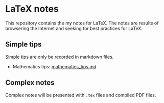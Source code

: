# LaTeX notes

This repository contains the my notes for LaTeX. The notes are results of browsering the Internet and seeking for best practices for LaTeX.

## Simple tips

Simple tips are only be recorded in markdown files.

- Mathematics tips: [mathematics_tips.md](mathematics_tips.md)

## Complex notes

Complex notes will be presented with `.tex` files and compiled PDF files.
